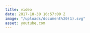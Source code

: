 ```yaml
---
title: video
date: 2017-10-30 16:57:00 Z
image: "/uploads/document%20(1).svg"
asset: youtube.com
---
```


